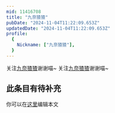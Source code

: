 ```yaml
---
mid: 11416708
title: "九奈猹猹"
pubDate: "2024-11-04T11:22:09.653Z"
updatedDate: "2024-11-04T11:22:09.653Z"
profile:
  {
    Nickname: ["九奈猹猹"],
  }
---
```


关注[九奈猹猹](https://space.bilibili.com/11416708)谢谢喵~ 关注[九奈猹猹](https://space.bilibili.com/11416708)谢谢喵~

## 此条目有待补充
你可以在[这里](https://github.com/Yuhanawa/VTuber.ICU/edit/master/src/content/v/九奈猹猹/index.md)编辑本文
